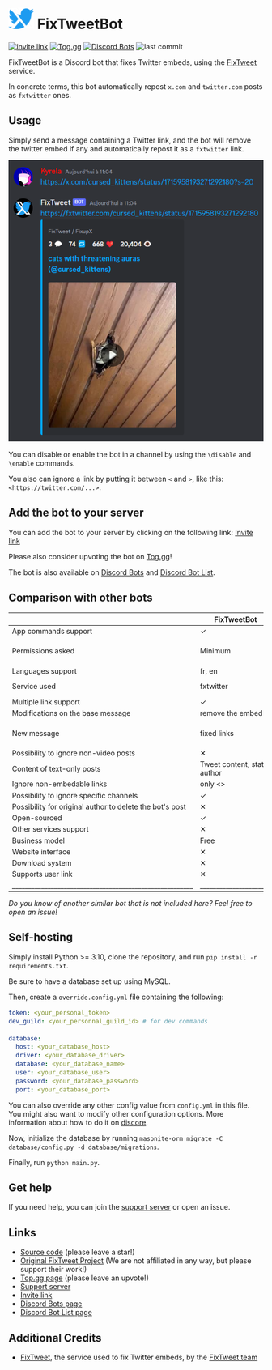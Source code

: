 <span>
    <h1>
        <img src="assets\logo_alpha.png" width="50"/>
        FixTweetBot
    </h1>
</span>

[![invite link](https://img.shields.io/badge/invite_link-blue)](https://discord.com/api/oauth2/authorize?client_id=1164651057243238400&permissions=274877934592&scope=bot%20applications.commands)
[![Tog.gg](https://img.shields.io/badge/Tog.gg-fc3164)](https://top.gg/bot/1164651057243238400)
[![Discord Bots](https://top.gg/api/widget/upvotes/1164651057243238400.svg)](https://top.gg/bot/1164651057243238400)
![last commit](https://img.shields.io/github/last-commit/Kyrela/FixTweetBot)

FixTweetBot is a Discord bot that fixes Twitter embeds, using the
[FixTweet](https://github.com/FixTweet/FixTweet) service.

In concrete terms, this bot automatically repost `x.com` and `twitter.com` posts as `fxtwitter` ones.

## Usage

Simply send a message containing a Twitter link, and the bot will remove the twitter embed if any and automatically
repost it as a `fxtwitter` link.

![usage screenshot](assets/screenshot.png)

You can disable or enable the bot in a channel by using the `\disable` and `\enable` commands.

You also can ignore a link by putting it between `<` and `>`, like this: `<https://twitter.com/...>`.

## Add the bot to your server

You can add the bot to your server by clicking on the following
link: [Invite link](https://discord.com/api/oauth2/authorize?client_id=1164651057243238400&permissions=274877934592&scope=bot%20applications.commands)

Please also consider upvoting the bot on [Tog.gg](https://top.gg/bot/1164651057243238400)!

The bot is also available on
[Discord Bots](https://discord.bots.gg/bots/1164651057243238400) and
[Discord Bot List](https://discord.ly/fixtweet).

## Comparison with other bots

|                                                          | FixTweetBot                  | [LinkFix](https://github.com/podaboutlist/linkfix-for-discord) | [Dystopia](https://top.gg/bot/1038138572613619793)                    | [Discord External Video Embeds](https://github.com/adryd325/discord-twitter-video-embeds)                                                | [EmbedEz](https://embedez.com)                                                                                                        | [TweetEmbedder](https://github.com/PenguinLucky/TweetEmbedder)                |
|----------------------------------------------------------|------------------------------|----------------------------------------------------------------|-----------------------------------------------------------------------|------------------------------------------------------------------------------------------------------------------------------------------|---------------------------------------------------------------------------------------------------------------------------------------|-------------------------------------------------------------------------------|
| App commands support                                     | ✓                            | /                                                              | ✓                                                                     | ✓                                                                                                                                        | ✓                                                                                                                                     | /                                                                             |
| Permissions asked                                        | Minimum                      | Unused ones                                                    | Unused ones                                                           | Minimum                                                                                                                                  | Privacy violating (ability to read message history, force you to join servers, use other bots commands, read your email address, etc) | Minimum except for a privacy violating one (read message history)             |
| Languages support                                        | fr, en                       | /                                                              | en                                                                    | en                                                                                                                                       | en                                                                                                                                    | /                                                                             |
| Service used                                             | fxtwitter                    | fxtwitter                                                      | vxtwitter                                                             | home-made using discord embeds (doesn't allow videos in embed)                                                                           | Home-made (embedez.com)                                                                                                               | home-made using discord embeds and the fxtwitter api. Doesn't support videos. |
| Multiple link support                                    | ✓                            | ✓                                                              | ✓                                                                     | ✓                                                                                                                                        | ✕                                                                                                                                     | ✓                                                                             |
| Modifications on the base message                        | remove the embed             | ✕                                                              | delete the message                                                    | nothing OR remove embeds OR delete                                                                                                       | ✕                                                                                                                                     | ✕                                                                             |
| New message                                              | fixed links                  | replying (without mention), fixed links                        | indicate the author, repost the full message content with fixed links | reply with the medias OR reply with medias and embed separately OR re-create the message using webhooks with medias and embed separately | fixed link                                                                                                                            | reply with an embed (with videos thumbnails if any video)                     |
| Possibility to ignore non-video posts                    | ✕                            | ✕                                                              | ✕                                                                     | ✓                                                                                                                                        | ✕                                                                                                                                     | ✕                                                                             |
| Content of text-only posts                               | Tweet content, stats, author | Tweet content, stats, author                                   | Tweet content, likes, author                                          | Tweet content, likes, retweets, author                                                                                                   | author                                                                                                                                | Tweet content, likes, retweets, author                                        |
| Ignore non-embedable links                               | only <>                      | ✕                                                              | ✕                                                                     | ✓                                                                                                                                        | ✕                                                                                                                                     | ✕                                                                             |
| Possibility to ignore specific channels                  | ✓                            | ✕                                                              | ✕                                                                     | ✕                                                                                                                                        | ✕                                                                                                                                     | ✕                                                                             |
| Possibility for original author to delete the bot's post | ✕                            | ✕                                                              | ✕                                                                     | ✓                                                                                                                                        | ✕                                                                                                                                     | ✕                                                                             |
| Open-sourced                                             | ✓                            | ✓                                                              | ✕                                                                     | ✓                                                                                                                                        | ✕                                                                                                                                     | ✓                                                                             |
| Other services support                                   | ✕                            | Youtube                                                        | TikTok                                                                | Tiktok, Reddit                                                                                                                           | Tiktok, Instagram, Reddit                                                                                                             | ✕                                                                             |
| Business model                                           | Free                         | Free                                                           | Free                                                                  | Free                                                                                                                                     | Freemium                                                                                                                              | Free                                                                          |
| Website interface                                        | ✕                            | ✕                                                              | ✕                                                                     | ✕                                                                                                                                        | ✓                                                                                                                                     | ✕                                                                             |
| Download system                                          | ✕                            | ✕                                                              | ✕                                                                     | ✕                                                                                                                                        | ✓                                                                                                                                     | ✕                                                                             |
| Supports user link                                       | ✕                            | ✕                                                              | ✕                                                                     | ✕                                                                                                                                        | ✕                                                                                                                                     | ✓                                                                             |
| ________________________________________________________ | ______________________       | ______________________                                         | ______________________________                                        | _______________________________________________________                                                                                  | ____________________________________________________                                                                                  | ____________________________________________                                  |

_Do you know of another similar bot that is not included here? Feel free to open an issue!_

## Self-hosting

Simply install Python >= 3.10, clone the repository, and run `pip install -r requirements.txt`.

Be sure to have a database set up using MySQL.

Then, create a `override.config.yml` file containing the following:

```yaml
token: <your_personal_token>
dev_guild: <your_personnal_guild_id> # for dev commands

database:
  host: <your_database_host>
  driver: <your_database_driver>
  database: <your_database_name>
  user: <your_database_user>
  password: <your_database_password>
  port: <your_database_port>
```

You can also override any other config value from `config.yml` in this file.
You might also want to modify other configuration options. More information about how to do it
on [discore](https://github.com/Kyrela/discore).

Now, initialize the database by running `masonite-orm migrate -C database/config.py -d database/migrations`.

Finally, run `python main.py`.

## Get help

If you need help, you can join the [support server](https://discord.gg/3ej9JrkF3U) or open an issue.

## Links

- [Source code](https://github.com/Kyrela/FixTweetBot) (please leave a star!)
- [Original FixTweet Project](https://github.com/FixTweet/FixTweet) (We are not affiliated in any way, but please
  support their work!)
- [Top.gg page](https://top.gg/bot/1164651057243238400) (please leave an upvote!)
- [Support server](https://discord.gg/3ej9JrkF3U)
- [Invite link](https://discord.com/api/oauth2/authorize?client_id=1164651057243238400&permissions=274877934592&scope=bot%20applications.commands)
- [Discord Bots page](https://discord.bots.gg/bots/1164651057243238400)
- [Discord Bot List page](https://discord.ly/fixtweet)

## Additional Credits

- [FixTweet](https://github.com/FixTweet/FixTweet/), the service used to fix Twitter embeds, by the
  [FixTweet team](https://github.com/FixTweet)
